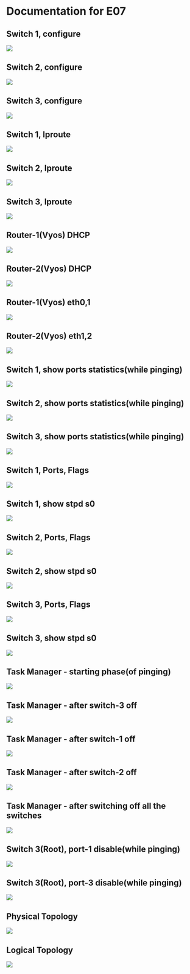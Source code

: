 # Documentation for E07




## Switch 1, configure
![](documentation/E07/sw1c.png)

## Switch 2, configure
![](documentation/E07/sw2c.png)

## Switch 3, configure
![](documentation/E07/sw3c.png)

## Switch 1, Iproute
![](documentation/E07/sw1ip.png)

## Switch 2, Iproute
![](documentation/E07/sw2ip.png)

## Switch 3, Iproute
![](documentation/E07/sw3ip.png)

## Router-1(Vyos) DHCP 
![](documentation/E07/r1dhcp.png)

## Router-2(Vyos) DHCP 
![](documentation/E07/r2dhcp.png)

## Router-1(Vyos) eth0,1
![](documentation/E07/r1eth.png)

## Router-2(Vyos) eth1,2
![](documentation/E07/r2eth.png)



## Switch 1, show ports statistics(while pinging)
![](documentation/E07/sw1sta.png)

## Switch 2, show ports statistics(while pinging) 
![](documentation/E07/sw2sta.png)

## Switch 3, show ports statistics(while pinging)
![](documentation/E07/sw3sta.png)



## Switch 1, Ports, Flags 
![](documentation/E07/1show.png)


## Switch 1, show stpd s0 
![](documentation/E07/1stpd.png)


## Switch 2, Ports, Flags
![](documentation/E07/2show.png)


## Switch 2, show stpd s0
![](documentation/E07/2stpd.png)


## Switch 3, Ports, Flags
![](documentation/E07/3show.png)


## Switch 3, show stpd s0
![](documentation/E07/3stpd.png)


## Task Manager - starting phase(of pinging) 
![](documentation/E07/asw3.png)


## Task Manager - after switch-3 off
![](documentation/E07/man.png)


## Task Manager - after switch-1 off
![](documentation/E07/asw1.png)


## Task Manager - after switch-2 off
![](documentation/E07/asw2.png)


## Task Manager - after switching off all the switches  
![](documentation/E07/astpd.png)


## Switch 3(Root), port-1 disable(while pinging)
![](documentation/E07/sw3p1d.png)


## Switch 3(Root), port-3 disable(while pinging)
![](documentation/E07/sw3p3d.png)


##  Physical Topology
![](documentation/E07/Phyt.png)


## Logical Topology
![](documentation/E07/lt.png)


